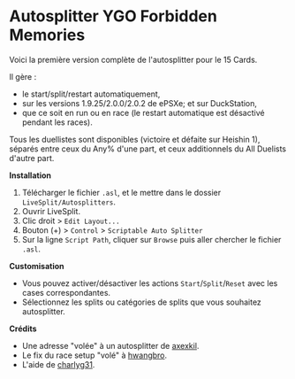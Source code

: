 # Autosplitter YGO Forbidden Memories
Voici la première version complète de l'autosplitter pour le 15 Cards.

Il gère : 
- le start/split/restart automatiquement,
- sur les versions 1.9.25/2.0.0/2.0.2 de ePSXe; et sur DuckStation,
- que ce soit en run ou en race (le restart automatique est désactivé pendant les races).

Tous les duellistes sont disponibles (victoire et défaite sur Heishin 1), séparés entre ceux du Any% d'une part, et ceux additionnels du All Duelists d'autre part.

**Installation**
1. Télécharger le fichier `.asl`, et le mettre dans le dossier `LiveSplit/Autosplitters`.
1. Ouvrir LiveSplit.
1. Clic droit > `Edit Layout...`
1. Bouton (+) > `Control` > `Scriptable Auto Splitter`
1. Sur la ligne `Script Path`, cliquer sur `Browse` puis aller chercher le fichier `.asl`.

**Customisation**
- Vous pouvez activer/désactiver les actions `Start`/`Split`/`Reset` avec les cases correspondantes.
- Sélectionnez les splits ou catégories de splits que vous souhaitez autosplitter.

**Crédits**
- Une adresse "volée" à un autosplitter de [axexkil](https://github.com/axexkil).
- Le fix du race setup "volé" à [hwangbro](https://github.com/hwangbro).
- L'aide de [charlyg31](https://github.com/charlyg31).
